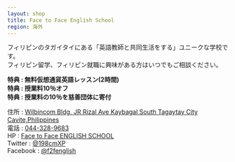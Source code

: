 ```yaml
---
layout: shop
title: Face to Face English School
region: 海外
---
```


フィリピンのタガイタイにある「英語教師と共同生活をする」ユニークな学校です。  
フィリピン留学、フィリピン就職に興味がある方はいつでもご相談ください。  

**特典 : 無料仮想通貨英語レッスン(2時間)**  
**特典 : 授業料10％オフ**  
**特典 : 授業料の10％を慈善団体に寄付**  

住所 : [Wilbincom Bldg, JR Rizal Ave Kaybagal South Tagaytay City Cavite,Philippines](https://www.google.co.jp/maps/place/%E3%83%95%E3%82%A3%E3%83%AA%E3%83%94%E3%83%B3+%E3%82%AB%E3%83%93%E3%83%86+%E3%82%BF%E3%82%AC%E3%82%A4%E3%82%BF%E3%82%A4+%E3%82%B1%E3%82%A4%E3%83%90%E3%82%AC%E3%83%AB%E3%83%BB%E3%82%B5%E3%82%A6%E3%82%B9/@14.0957446,120.9290518,15.5z/data=!4m5!3m4!1s0x33bd779b14890899:0xed9764a902d9e2b9!8m2!3d14.0932003!4d120.9331295)  
電話 : <a href="tel:">044-328-9683</a>  
HP : [Face to Face ENGLISH SCHOOL](http://www.f2fenglish.jp/)  
Twitter : [@198cmXP](https://twitter.com/198cmXP)  
Facebook : [@f2fenglish](https://www.facebook.com/f2fenglish/)  
